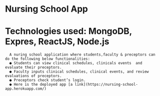 # Nursing School App
# Technologies used: MongoDB, Expres, ReactJS, Node.js 
      A nuring school application where students,faculty & preceptors can do the following below functionalities: 
      ● Students can view clinical schedules, clinicals events  and evaluate their preceptors.
      ● Faculty inputs clinical schedules, clinical events, and review evaluations of preceptors. 
      ● Preceptors check student’s login.
      ● Here is the deployed app [a link](https://nursing-school-app.herokuapp.com/) 
      
      
      
